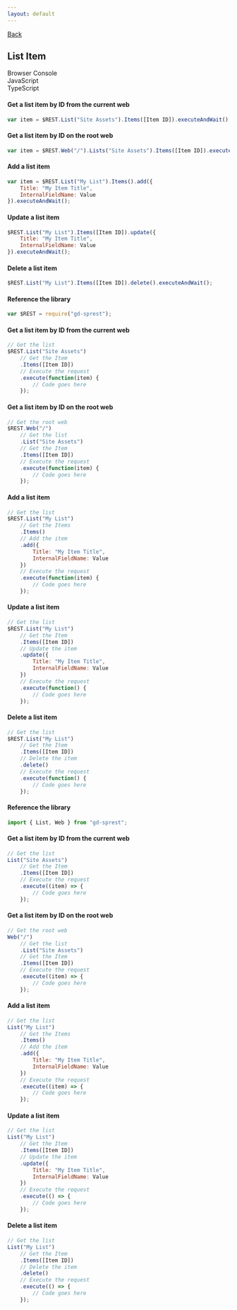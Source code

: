 ```yaml
---
layout: default
---
```

<div class="page-info" markdown="1">

[Back](/examples)
## List Item

</div>

<!-- Tabs -->
<div class="tabs">
<!-- Tab Items -->
<div class="tab-items">
    <div class="tab-item">Browser Console</div>
    <div class="tab-item">JavaScript</div>
    <div class="tab-item">TypeScript</div>
</div>

<!-- Browser Console -->
<div class="tab-content" markdown="1">

#### Get a list item by ID from the current web
```js
var item = $REST.List("Site Assets").Items([Item ID]).executeAndWait();
```
#### Get a list item by ID on the root web
```js
var item = $REST.Web("/").Lists("Site Assets").Items([Item ID]).executeAndWait();
```
#### Add a list item
```js
var item = $REST.List("My List").Items().add({
    Title: "My Item Title",
    InternalFieldName: Value
}).executeAndWait();
```
#### Update a list item
```js
$REST.List("My List").Items([Item ID]).update({
    Title: "My Item Title",
    InternalFieldName: Value
}).executeAndWait();
```
#### Delete a list item
```js
$REST.List("My List").Items([Item ID]).delete().executeAndWait();
```

</div>

<!-- JavaScript -->
<div class="tab-content" markdown="1">

#### Reference the library
```js
var $REST = require("gd-sprest");
```
#### Get a list item by ID from the current web
```js
// Get the list
$REST.List("Site Assets")
    // Get the Item
    .Items([Item ID])
    // Execute the request
    .execute(function(item) {
        // Code goes here
    });
```
#### Get a list item by ID on the root web
```js
// Get the root web
$REST.Web("/")
    // Get the list
    .List("Site Assets")
    // Get the Item
    .Items([Item ID])
    // Execute the request
    .execute(function(item) {
        // Code goes here
    });
```
#### Add a list item
```js
// Get the list
$REST.List("My List")
    // Get the Items
    .Items()
    // Add the item
    .add({
        Title: "My Item Title",
        InternalFieldName: Value
    })
    // Execute the request
    .execute(function(item) {
        // Code goes here
    });
```
#### Update a list item
```js
// Get the list
$REST.List("My List")
    // Get the Item
    .Items([Item ID])
    // Update the item
    .update({
        Title: "My Item Title",
        InternalFieldName: Value
    })
    // Execute the request
    .execute(function() {
        // Code goes here
    });
```
#### Delete a list item
```js
// Get the list
$REST.List("My List")
    // Get the Item
    .Items([Item ID])
    // Delete the item
    .delete()
    // Execute the request
    .execute(function() {
        // Code goes here
    });
```

</div>

<!-- TypeScript -->
<div class="tab-content" markdown="1">

#### Reference the library
```ts
import { List, Web } from "gd-sprest";
```
#### Get a list item by ID from the current web
```js
// Get the list
List("Site Assets")
    // Get the Item
    .Items([Item ID])
    // Execute the request
    .execute((item) => {
        // Code goes here
    });
```
#### Get a list item by ID on the root web
```js
// Get the root web
Web("/")
    // Get the list
    .List("Site Assets")
    // Get the Item
    .Items([Item ID])
    // Execute the request
    .execute((item) => {
        // Code goes here
    });
```
#### Add a list item
```js
// Get the list
List("My List")
    // Get the Items
    .Items()
    // Add the item
    .add({
        Title: "My Item Title",
        InternalFieldName: Value
    })
    // Execute the request
    .execute((item) => {
        // Code goes here
    });
```
#### Update a list item
```js
// Get the list
List("My List")
    // Get the Item
    .Items([Item ID])
    // Update the item
    .update({
        Title: "My Item Title",
        InternalFieldName: Value
    })
    // Execute the request
    .execute(() => {
        // Code goes here
    });
```
#### Delete a list item
```js
// Get the list
List("My List")
    // Get the Item
    .Items([Item ID])
    // Delete the item
    .delete()
    // Execute the request
    .execute(() => {
        // Code goes here
    });
```

</div>
</div>
